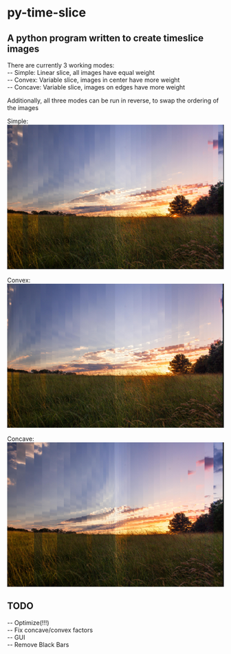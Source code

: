 # py-time-slice
## A python program written to create timeslice images

There are currently 3 working modes:  
--   Simple:    Linear slice, all images have equal weight  
--   Convex:    Variable slice, images in center have more weight  
--   Concave:   Variable slice, images on edges have more weight  
  
Additionally, all three modes can be run in reverse, to swap the ordering of the images  

Simple:  
![alt text](https://github.com/abschmidt6/py-time-slice/blob/master/Slicer-simple-output.jpg "Simple Slice")  

Convex:  
![alt text](https://github.com/abschmidt6/py-time-slice/blob/master/Slicer-convex-output.jpg "Convex Slice")  

Concave:  
![alt text](https://github.com/abschmidt6/py-time-slice/blob/master/Slicer-concave-output.jpg "Concave Slice")  


## TODO
--  Optimize(!!!)  
--  Fix concave/convex factors  
--  GUI  
-- Remove Black Bars  

